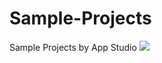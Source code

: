 Sample-Projects
===============

Sample Projects by App Studio
![](https://raw.github.com/smartface/Sample-Projects/master/Toolbar/Toolbar-ss.png)
